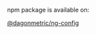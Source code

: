 npm package is available on:

[@dagonmetric/ng-config](https://www.npmjs.com/package/@dagonmetric/ng-config)
